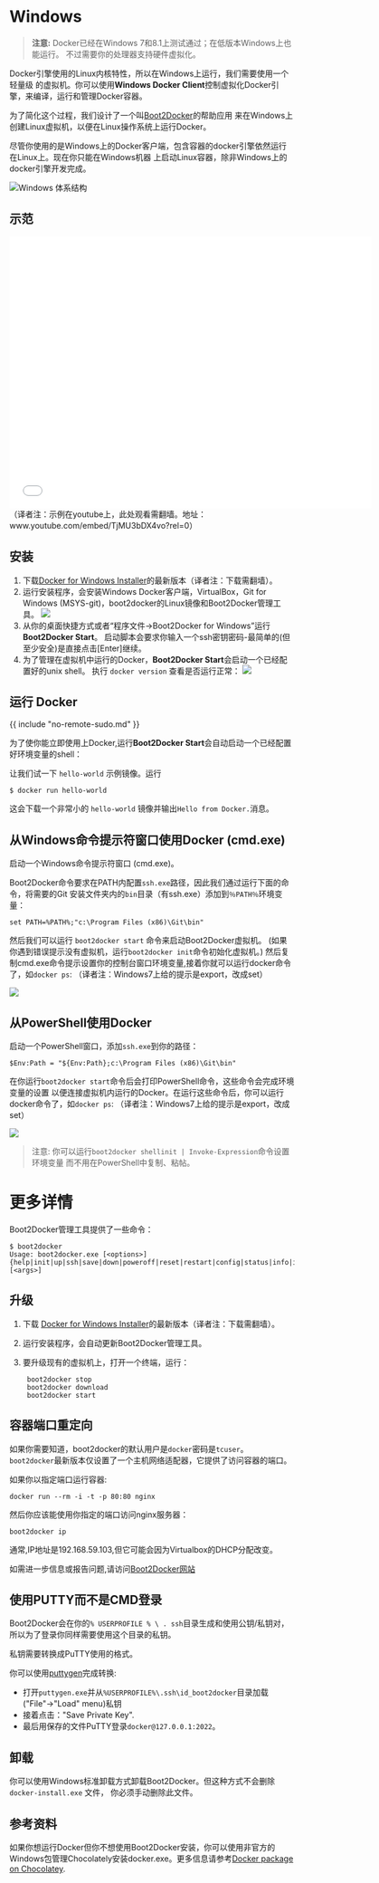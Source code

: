 
# Windows
> **注意:**
> Docker已经在Windows 7和8.1上测试通过；在低版本Windows上也能运行。
> 不过需要你的处理器支持硬件虚拟化。

Docker引擎使用的Linux内核特性，所以在Windows上运行，我们需要使用一个轻量级
的虚拟机。你可以使用**Windows Docker Client**控制虚拟化Docker引擎，来编译，运行和管理Docker容器。

为了简化这个过程，我们设计了一个叫[Boot2Docker](https://github.com/boot2docker/boot2docker)的帮助应用
来在Windows上创建Linux虚拟机，以便在Linux操作系统上运行Docker。

尽管你使用的是Windows上的Docker客户端，包含容器的docker引擎依然运行在Linux上。现在你只能在Windows机器
上启动Linux容器，除非Windows上的docker引擎开发完成。



![Windows 体系结构](../Images/win_docker_host.png)
## 示范

<iframe width="640" height="480" src="//www.youtube.com/embed/TjMU3bDX4vo?rel=0" frameborder="0" allowfullscreen></iframe>
（译者注：示例在youtube上，此处观看需翻墙。地址：www.youtube.com/embed/TjMU3bDX4vo?rel=0）

## 安装


1. 下载[Docker for Windows Installer](https://github.com/boot2docker/windows-installer/releases/latest)的最新版本（译者注：下载需翻墙）。
2. 运行安装程序，会安装Windows Docker客户端，VirtualBox，Git for Windows (MSYS-git)，boot2docker的Linux镜像和Boot2Docker管理工具。
   ![](../Images/windows-installer.png)
3. 从你的桌面快捷方式或者“程序文件→Boot2Docker for Windows”运行**Boot2Docker Start**。
	启动脚本会要求你输入一个ssh密钥密码-最简单的(但至少安全)是直接点击[Enter]继续。
4. 为了管理在虚拟机中运行的Docker，**Boot2Docker Start**会启动一个已经配置好的unix shell。
	执行 `docker version` 查看是否运行正常：
![](../Images/windows-boot2docker-start.png)


## 运行 Docker
{{ include "no-remote-sudo.md" }}


为了使你能立即使用上Docker,运行**Boot2Docker Start**会自动启动一个已经配置好环境变量的shell：


让我们试一下 `hello-world` 示例镜像。运行

    $ docker run hello-world

这会下载一个非常小的 `hello-world` 镜像并输出`Hello from Docker.`消息。

## 从Windows命令提示符窗口使用Docker (cmd.exe)

启动一个Windows命令提示符窗口 (cmd.exe)。

Boot2Docker命令要求在PATH内配置`ssh.exe`路径，因此我们通过运行下面的命令，将需要的Git
安装文件夹内的`bin`目录（有ssh.exe）添加到`％PATH％`环境变量：

    set PATH=%PATH%;"c:\Program Files (x86)\Git\bin"

然后我们可以运行 `boot2docker start` 命令来启动Boot2Docker虚拟机。
(如果你遇到错误提示没有虚拟机，运行`boot2docker init`命令初始化虚拟机。)
然后复制cmd.exe命令提示设置你的控制台窗口环境变量,接着你就可以运行docker命令了，如`docker ps`:
（译者注：Windows7上给的提示是export，改成set）

![](../Images/windows-boot2docker-cmd.png)

## 从PowerShell使用Docker

启动一个PowerShell窗口，添加`ssh.exe`到你的路径：

    $Env:Path = "${Env:Path};c:\Program Files (x86)\Git\bin"


在你运行`boot2docker start`命令后会打印PowerShell命令，这些命令会完成环境变量的设置
以便连接虚拟机内运行的Docker。在运行这些命令后，你可以运行docker命令了，如`docker ps`:
（译者注：Windows7上给的提示是export，改成set）

![](../Images/windows-boot2docker-powershell.png)


> 注意: 你可以运行`boot2docker shellinit | Invoke-Expression`命令设置环境变量
> 而不用在PowerShell中复制、粘帖。

# 更多详情

Boot2Docker管理工具提供了一些命令：

    $ boot2docker
    Usage: boot2docker.exe [<options>] {help|init|up|ssh|save|down|poweroff|reset|restart|config|status|info|ip|shellinit|delete|download|upgrade|version} [<args>]

## 升级

1. 下载 [Docker for Windows Installer](https://github.com/boot2docker/windows-installer/releases/latest)的最新版本（译者注：下载需翻墙）。
2. 运行安装程序，会自动更新Boot2Docker管理工具。
3. 要升级现有的虚拟机上，打开一个终端，运行：

        boot2docker stop
        boot2docker download
        boot2docker start


## 容器端口重定向

如果你需要知道，boot2docker的默认用户是`docker`密码是`tcuser`。
`boot2docker`最新版本仅设置了一个主机网络适配器，它提供了访问容器的端口。

如果你以指定端口运行容器:

    docker run --rm -i -t -p 80:80 nginx

然后你应该能使用你指定的端口访问nginx服务器：

    boot2docker ip

通常,IP地址是192.168.59.103,但它可能会因为Virtualbox的DHCP分配改变。

如需进一步信息或报告问题,请访问[Boot2Docker网站](http://boot2docker.io)

## 使用PUTTY而不是CMD登录

Boot2Docker会在你的`% USERPROFILE % \ . ssh`目录生成和使用公钥/私钥对，
所以为了登录你同样需要使用这个目录的私钥。

私钥需要转换成PuTTY使用的格式。

你可以使用[puttygen](http://www.chiark.greenend.org.uk/~sgtatham/putty/download.html)完成转换:

- 打开`puttygen.exe`并从`%USERPROFILE%\.ssh\id_boot2docker`目录加载 ("File"->"Load" menu)私钥
- 接着点击："Save Private Key".
- 最后用保存的文件PuTTY登录`docker@127.0.0.1:2022`。

## 卸载

你可以使用Windows标准卸载方式卸载Boot2Docker。但这种方式不会删除 `docker-install.exe` 文件，
你必须手动删除此文件。

## 参考资料

如果你想运行Docker但你不想使用Boot2Docker安装，你可以使用非官方的
Windows包管理Chocolately安装docker.exe。更多信息请参考[Docker package on Chocolatey](http://chocolatey.org/packages/docker).